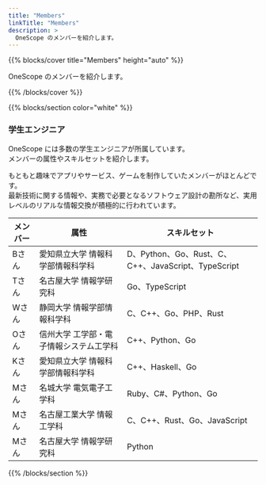 ```yaml
---
title: "Members"
linkTitle: "Members"
description: >
  OneScope のメンバーを紹介します。
---
```


{{% blocks/cover title="Members" height="auto" %}}

OneScope のメンバーを紹介します。

{{% /blocks/cover %}}

{{% blocks/section color="white" %}}

### 学生エンジニア

OneScope には多数の学生エンジニアが所属しています。  
メンバーの属性やスキルセットを紹介します。

もともと趣味でアプリやサービス、ゲームを制作していたメンバーがほとんどです。  
最新技術に関する情報や、実務で必要となるソフトウェア設計の勘所など、実用レベルのリアルな情報交換が積極的に行われています。

|メンバー|属性                                   |スキルセット                                       |
|--------|---------------------------------------|---------------------------------------------------|
|Bさん   |愛知県立大学 情報科学部情報科学科      |D、Python、Go、Rust、C、C++、JavaScript、TypeScript|
|Tさん   |名古屋大学 情報学研究科                |Go、TypeScript                                     |
|Wさん   |静岡大学 情報学部情報科学科            |C、C++、Go、PHP、Rust                              |
|Oさん   |信州大学 工学部・電子情報システム工学科|C++、Python、Go                                    |
|Kさん   |愛知県立大学 情報科学部情報科学科      |C++、Haskell、Go                                   |
|Mさん   |名城大学 電気電子工学科                |Ruby、C#、Python、Go                               |
|Mさん   |名古屋工業大学 情報工学科              |C、C++、Rust、Go、JavaScript                       |
|Mさん   |名古屋大学 情報学研究科                |Python                                             |

{{% /blocks/section %}}
